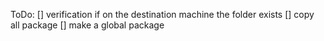ToDo:
 [] verification if on the destination machine the folder exists 
 [] copy all package 
 [] make a global package
  
